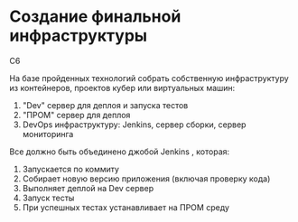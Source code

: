 # Создание финальной инфраструктуры
C6

На базе пройденных технологий собрать собственную инфраструктуру из контейнеров, проектов кубер или виртуальных машин:  
1. "Dev" сервер для деплоя и запуска тестов  
2.  "ПРОМ" сервер для деплоя  
3. DevOps инфраструктуру: Jenkins, сервер сборки, сервер мониторинга  

Все должно быть объединено джобой Jenkins , которая:  
1. Запускается по коммиту  
2. Собирает новую версию приложения (включая проверку кода)  
3. Выполняет деплой на Dev сервер  
4. Запуск тесты  
5. При успешных тестах устанавливает на ПРОМ среду  

